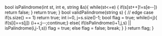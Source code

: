 bool isPalindrome(int st, int e, string &s){
while(st<=e) {
if(s[st++]!=s[e--]) return false;
}
return true;
}
bool validPalindrome(string s) {
// edge case
if(s.size() == 1) return true;
int i=0, j=s.size()-1;
bool flag = true;
while(i<j){
if(s[i]==s[j]) {i++;j--;continue;}
else{
if(isPalindrome(i+1,j,s) || isPalindrome(i,j-1,s))
flag = true;
else flag = false;
break;
}
}
return flag;
}